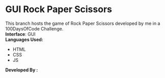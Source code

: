 # GUI Rock Paper Scissors
This branch hosts the game of Rock Paper Scissors developed by me in a 100DaysOfCode Challenge. <br>
**Interface**: GUI<br>
**Languages Used:**
<ul>
  <li>HTML</li>
  <li>CSS</li>
  <li>JS</li>
</ul>

**Developed By :**
